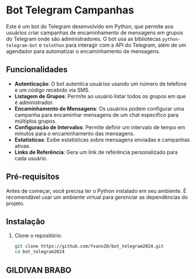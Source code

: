 # Bot Telegram Campanhas

Este é um bot do Telegram desenvolvido em Python, que permite aos usuários criar campanhas de encaminhamento de mensagens em grupos do Telegram onde são administradores. O bot usa as bibliotecas `python-telegram-bot` e `telethon` para interagir com a API do Telegram, além de um agendador para automatizar o encaminhamento de mensagens.

## Funcionalidades

- **Autenticação**: O bot autentica usuários usando um número de telefone e um código recebido via SMS.
- **Listagem de Grupos**: Permite ao usuário listar todos os grupos em que é administrador.
- **Encaminhamento de Mensagens**: Os usuários podem configurar uma campanha para encaminhar mensagens de um chat específico para múltiplos grupos.
- **Configuração de Intervalos**: Permite definir um intervalo de tempo em minutos para o encaminhamento das mensagens.
- **Estatísticas**: Exibe estatísticas sobre mensagens enviadas e campanhas ativas.
- **Links de Referência**: Gera um link de referência personalizado para cada usuário.

## Pré-requisitos

Antes de começar, você precisa ter o Python instalado em seu ambiente. É recomendável usar um ambiente virtual para gerenciar as dependências do projeto.

## Instalação

1. Clone o repositório:
   ```bash
   git clone https://github.com/Yvann20/bot_telegram2024.git
   cd bot_telegram2024

##  GILDIVAN BRABO
